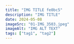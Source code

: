 ```yaml
---
title: "IMG TITLE fe0bc5"
description: "IMG TITLE"
date: 2024-05-08
imageSrc: "01-IMG_3503.jpeg"
imageAlt: "IMG ALT TEXT"
tags: ["tag1", "tag2"]
---
```


